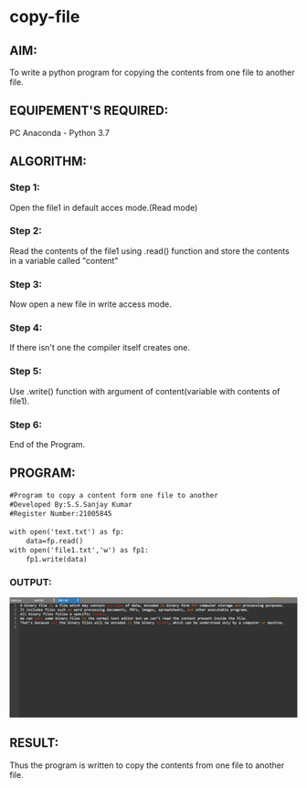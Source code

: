 # copy-file
## AIM:
To write a python program for copying the contents from one file to another file.
## EQUIPEMENT'S REQUIRED: 
PC
Anaconda - Python 3.7
## ALGORITHM: 
### Step 1:
Open the file1 in default acces mode.(Read mode)
### Step 2: 
Read the contents of the file1 using .read() function and store the contents in a variable called "content"
### Step 3: 
Now open a new file in write access mode.
### Step 4:  
If there isn't one the compiler itself creates one.
### Step 5: 
Use .write() function with argument of content(variable with contents of file1). 
### Step 6: 
End of the Program.

## PROGRAM:
```
#Program to copy a content form one file to another 
#Developed By:S.S.Sanjay Kumar
#Register Number:21005845

with open('text.txt') as fp:
    data=fp.read()
with open('file1.txt','w') as fp1:
    fp1.write(data)
```

### OUTPUT:
![copy](./red1.png)



## RESULT:
Thus the program is written to copy the contents from one file to another file.